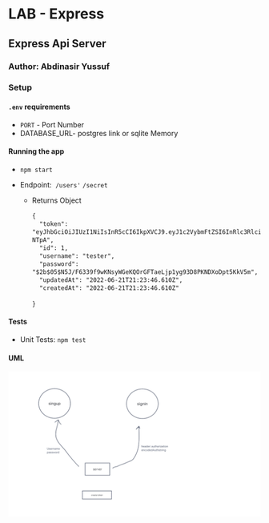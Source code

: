 LAB - Express
========

Express Api Server
---------------

### Author: Abdinasir Yussuf

### Setup

#### `.env` requirements

-   `PORT` - Port Number
-   DATABASE_URL- postgres link or sqlite Memory 

#### Running the app

-   `npm start`
-   Endpoint: 
              `/users'`
              `/secret`

    -   Returns Object

        ```
        {
          "token": "eyJhbGciOiJIUzI1NiIsInR5cCI6IkpXVCJ9.eyJ1c2VybmFtZSI6InRlc3RlciIsImlhdCI6MTY1NTg0NjYyNiwiZXhwIjoxNjU1OTMzMDI2fQ.hLurAO0F7qX2stlOBZk7DC2y_qEmocYstQcn64-NTpA",
          "id": 1,
          "username": "tester",
          "password": "$2b$05$N5J/F6339f9wKNsyWGeKQOrGFTaeLjp1yg93D8PKNDXoDpt5KkV5m",
          "updatedAt": "2022-06-21T21:23:46.610Z",
          "createdAt": "2022-06-21T21:23:46.610Z"
          
        }

        ```

#### Tests

-   Unit Tests: `npm test`


#### UML

![uml design for token](./assets/auth_server.png)